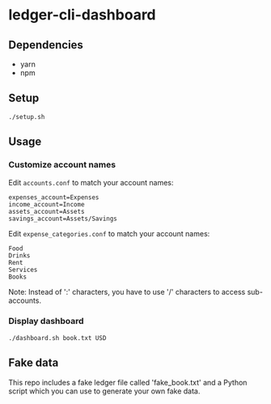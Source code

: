 # ledger-cli-dashboard
## Dependencies
- yarn
- npm

## Setup
```
./setup.sh
```

## Usage
### Customize account names
Edit `accounts.conf` to match your account names:

```
expenses_account=Expenses
income_account=Income
assets_account=Assets
savings_account=Assets/Savings
```


Edit `expense_categories.conf` to match your account names:

```
Food
Drinks
Rent
Services
Books
```

Note: Instead of ':' characters, you have to use '/' characters to access
sub-accounts.

### Display dashboard
```
./dashboard.sh book.txt USD
```

## Fake data
This repo includes a fake ledger file called 'fake_book.txt' and a Python script which you can use to generate your own fake data.

